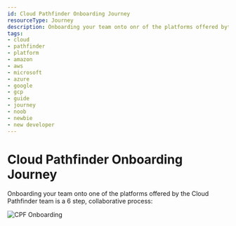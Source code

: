 ```yaml
---
id: Cloud Pathfinder Onboarding Journey
resourceType: Journey
description: Onboarding your team onto onr of the platforms offered byt the Cloud Pathfinder team is a 6 step process.
tags:
- cloud
- pathfinder
- platform
- amazon
- aws
- microsoft
- azure
- google
- gcp
- guide
- journey
- noob
- newbie
- new developer
---
```


# Cloud Pathfinder Onboarding Journey

Onboarding your team onto one of the platforms offered by the Cloud Pathfinder team is a 6 step, collaborative process:

![CPF Onboarding](https://i.imgur.com/cZOA4Vv.png)